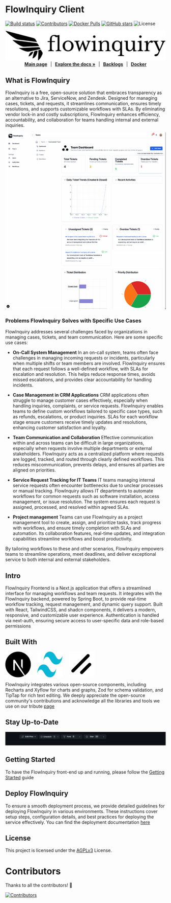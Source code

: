 # FlowInquiry Client

[![Build status](https://github.com/flowinquiry/flowinquiry-frontend/actions/workflows/node.js.yml/badge.svg)](https://github.com/flowinquiry/flowinquiry-frontend/actions/workflows/node.js.yml)
[![Contributors](https://img.shields.io/github/contributors/flowinquiry/flowinquiry-frontend.svg)](https://github.com/flowinquiry/flowinquiry-frontend/graphs/contributors)
[![Docker Pulls](https://img.shields.io/docker/pulls/flowinquiry/flowinquiry-frontend)](https://hub.docker.com/r/flowinquiry/flowinquiry-frontend)
[![GitHub stars](https://img.shields.io/github/stars/flowinquiry/flowinquiry-frontend.svg?style=social)](https://github.com/flowinquiry/flowinquiry-frontend/stargazers)
![License](https://img.shields.io/badge/License-AGPLv3-blue)

<div style="display: flex; justify-content: center; align-items: center;">
  <a href="https://flowinquiry.io" target="_blank">
    <picture>
      <source media="(prefers-color-scheme: dark)" srcset="assets/logo-dark.svg" type="image/svg+xml">
      <img alt="FlowInquiry Logo" src="assets/logo-light.svg"/>
    </picture>
  </a>
</div>

<div style="display: flex; justify-content: center; gap: 10px;">
  <br />
  <a href="https://flowinquiry.io" rel="dofollow"><strong>Main page</strong></a> 
  | 
  <a href="https://docs.flowinquiry.io" rel="dofollow"><strong>Explore the docs »</strong></a>
  |
  <a href="https://github.com/orgs/flowinquiry/projects/4/views/3" rel="dofollow"><strong>Backlogs</strong></a>
  |
  <a href="https://hub.docker.com/r/flowinquiry/flowinquiry-frontend" rel="dofollow"><strong>Docker</strong></a>
  <br />
</div>

## What is FlowInquiry

FlowInquiry is a free, open-source solution that embraces transparency as an alternative to Jira, ServiceNow, and Zendesk. Designed for managing cases, tickets, and requests, it streamlines communication, ensures timely resolutions, and supports customizable workflows with SLAs. By eliminating vendor lock-in and costly subscriptions, FlowInquiry enhances efficiency, accountability, and collaboration for teams handling internal and external inquiries.

![FlowInquiry](assets/flowinquiry_slide.gif)

### Problems FlowInquiry Solves with Specific Use Cases

FlowInquiry addresses several challenges faced by organizations in managing cases, tickets, and team communication. Here are some specific use cases:

- **On-Call System Management** In an on-call system, teams often face challenges in managing incoming requests or incidents, particularly when multiple shifts or team members are involved. FlowInquiry ensures that each request follows a well-defined workflow, with SLAs for escalation and resolution. This helps reduce response times, avoids missed escalations, and provides clear accountability for handling incidents.

- **Case Management in CRM Applications** CRM applications often struggle to manage customer cases effectively, especially when handling inquiries, complaints, or service requests. FlowInquiry enables teams to define custom workflows tailored to specific case types, such as refunds, escalations, or product inquiries. SLAs for each workflow stage ensure customers receive timely updates and resolutions, enhancing customer satisfaction and loyalty.

- **Team Communication and Collaboration** Effective communication within and across teams can be difficult in large organizations, especially when requests involve multiple departments or external stakeholders. FlowInquiry acts as a centralized platform where requests are logged, tracked, and routed through clearly defined workflows. This reduces miscommunication, prevents delays, and ensures all parties are aligned on priorities.

- **Service Request Tracking for IT Teams** IT teams managing internal service requests often encounter bottlenecks due to unclear processes or manual tracking. FlowInquiry allows IT departments to automate workflows for common requests such as software installation, access management, or issue resolution. The system ensures each request is assigned, processed, and resolved within agreed SLAs.

- **Project management** Teams can use FlowInquiry as a project management tool to create, assign, and prioritize tasks, track progress with workflows, and ensure timely completion with SLAs and automation. Its collaboration features, real-time updates, and integration capabilities streamline workflows and boost productivity.

By tailoring workflows to these and other scenarios, FlowInquiry empowers teams to streamline operations, meet deadlines, and deliver exceptional service to both internal and external stakeholders.

## Intro

FlowInquiry Frontend is a Next.js application that offers a streamlined interface for managing workflows and team requests. It integrates with the FlowInquiry backend, powered by Spring Boot, to provide real-time workflow tracking, request management, and dynamic query support. Built with React, TailwindCSS, and shadcn components, it delivers a modern, responsive, and customizable user experience. Authentication is handled via next-auth, ensuring secure access to user-specific data and role-based permissions

## Built With

<div style="display: flex; justify-content: left; gap: 20px; align-items: center;">
    <img src="assets/nextjs.svg"  alt="NextJS" width="80" height="80"  title="Used as the primary framework to structure the application, managing routing and integrating client-side rendering powered by React.js. Next.js facilitates seamless communication with the FlowInquiry back-end via REST APIs, ensuring a smooth data exchange and interactive user experience">
    <img src="assets/tailwind-css.svg"  alt="Tailwindcss" width="80" height="80"  title="Used in combination with ShadCN and FlowInquiry's custom components to deliver flexible layouts and customizable themes">
    <img src="assets/shadcn-ui.svg"  alt="Shadcn" width="80" height="80"  title="Serves as the foundation of the FlowInquiry UI, providing a consistent and accessible design system. All FlowInquiry components are built on top of ShadCN, ensuring a cohesive and extensible user interface across the application">
</div>

FlowInquiry integrates various open-source components, including Recharts and Xyflow for charts and graphs, Zod for schema validation, and TipTap for rich text editing. We deeply appreciate the open-source community's contributions and acknowledge all the libraries and tools we use on our tribute [page](https://docs.flowinquiry.io/about)

## Stay Up-to-Date

![Follow FlowInquiry](assets/github_project_star.gif)

## Getting Started

To have the FlowInquiry front-end up and running, please follow the [Getting Started](https://docs.flowinquiry.io/developer_guides/frontend/getting_started) guide

## Deploy FlowInquiry

To ensure a smooth deployment process, we provide detailed guidelines for deploying FlowInquiry in various environments. These instructions cover setup steps, configuration details, and best practices for deploying the service effectively. You can find the deployment documentation [here](https://docs.flowinquiry.io/developer_guides/deployment)

## License

This project is licensed under the [AGPLv3](LICENSE) License.

# Contributors

Thanks to all the contributors! 🙌

[![Contributors](https://contrib.rocks/image?repo=flowinquiry/flowinquiry-frontend)](https://github.com/flowinquiry/flowinquiry-frontend/graphs/contributors)
